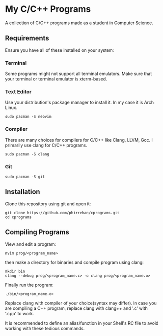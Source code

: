 # My C/C++ Programs

A collection of C/C++ programs made as a student in Computer Science.

## Requirements

Ensure you have all of these installed on your system:

### Terminal

Some programs might not support all terminal emulators. Make sure that your terminal or terminal emulator is xterm-based.

### Text Editor

Use your distribution's package manager to install it. In my case it is Arch Linux.

```
sudo pacman -S neovim
```
### Compiler

There are many choices for compilers for C/C++ like Clang, LLVM, Gcc. I primarily use clang for C/C++ programs.

```
sudo pacman -S clang
```

### Git

```
sudo pacman -S git
```

## Installation

Clone this repository using git and open it:

```
git clone https://github.com/phirrehan/cprograms.git
cd cprograms
```

## Compiling Programs

View and edit a program:

```
nvim prog/<program_name>
```

then make a directory for binaries and compile program using clang:

```
mkdir bin
clang --debug prog/<program_name.c> -o clang prog/<program_name.o>
```

Finally run the program:

```
./bin/<program_name.o>
```

Replace clang with compiler of your choice(syntax may differ). In case you are compiling a C++ program, replace clang with clang++ and '.c' with '.cpp' to work.

It is recommended to define an alias/function in your Shell's RC file to avoid working with these tedious commands.
